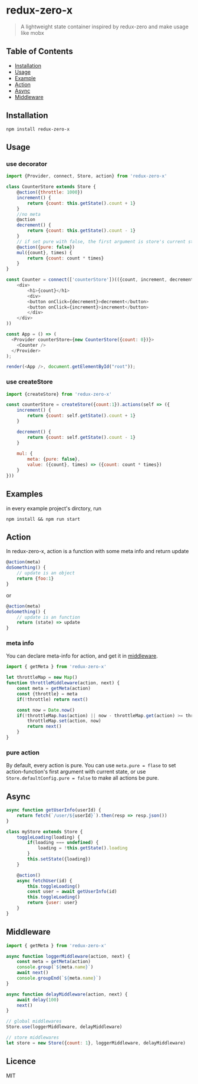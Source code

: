# redux-zero-x

> A lightweight state container inspired by redux-zero and make usage like mobx

## Table of Contents

- [Installation](#installation)
- [Usage](#usage)
- [Example](#examples)
- [Action](#action)
- [Async](#async)
- [Middleware](#middleware)

## Installation

`npm install redux-zero-x`

## Usage

### use decorator
```js
import {Provider, connect, Store, action} from 'redux-zero-x'

class CounterStore extends Store {
    @action({throttle: 1000})
    increment() {
        return {count: this.getState().count + 1}
    }
    //no meta
    @action
    decrement() {
        return {count: this.getState().count - 1}
    }
    // if set pure with false, the first argument is store's current state
    @action({pure: false})
    mul({count}, times) {
        return {count: count * times}
    }
}

const Counter = connect(['counterStore'])(({count, increment, decrement}) => (
    <div>
        <h1>{count}</h1>
        <div>
        <button onClick={decrement}>decrement</button>
        <button onClick={increment}>increment</button>
        </div>
    </div>
))

const App = () => (
  <Provider counterStore={new CounterStore({count: 0})}>
    <Counter />
  </Provider>
);

render(<App />, document.getElementById("root"));
```

### use createStore

```js
import {createStore} from 'redux-zero-x'

const counterStore = createStore({count:1}).actions(self => ({
    increment() {
        return {count: self.getState().count + 1}
    }

    decrement() {
        return {count: self.getState().count - 1}
    }
    
    mul: {
        meta: {pure: false},
        value: ({count}, times) => ({count: count * times})
    }
}))
```

## Examples

in every example project's dirctory, run
```
npm install && npm run start
```

## Action

In redux-zero-x, action is a function with some meta info and return update

```js
@action(meta)
doSomething() {
    // update is an object
    return {foo:1}
}
```
or
```js
@action(meta)
doSomething() {
    // update is an function
    return (state) => update
}
```

### meta info

You can declare meta-info for action, and get it in [middleware](#middleware).

```js
import { getMeta } from 'redux-zero-x'

let throttleMap = new Map()
function throttleMiddleware(action, next) {
    const meta = getMeta(action)
    const {throttle} = meta
    if(!throttle) return next()

    const now = Date.now()
    if(!throttleMap.has(action) || now - throttleMap.get(action) >= throttle) {
        throttleMap.set(action, now)
        return next()
    }
}
```

### pure action

By default, every action is pure. You can use `meta.pure = flase` to set action-function's first argument with current state, or use `Store.defaultConfig.pure = false` to make all actions be pure.

## Async

```js
async function getUserInfo(userId) {
    return fetch(`/user/${userId}`).then(resp => resp.json())
}

class myStore extends Store {
    toggleLoading(loading) {
        if(loading === undefined) {
            loading = !this.getState().loading
        }
        this.setState({loading})
    }

    @action()
    async fetchUser(id) {
        this.toggleLoading()
        const user = await getUserInfo(id)
        this.toggleLoading()
        return {user: user}
    }
}
```

## Middleware

```js
import { getMeta } from 'redux-zero-x'

async function loggerMiddleware(action, next) {
    const meta = getMeta(action)
    console.group(`${meta.name}`)
    await next()
    console.groupEnd(`${meta.name}`)
}

async function delayMiddleware(action, next) {
    await delay(100)
    next()
}

// global middlewares
Store.use(loggerMiddleware, delayMiddleware)

// store middlewares
let store = new Store({count: 1}, loggerMiddleware, delayMiddleware)
```

## Licence

MIT